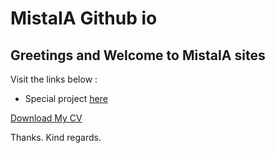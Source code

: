 # MistaIA Github io
## Greetings and Welcome to MistaIA sites

Visit the links below :
* Special project [here](https://mistaia.github.io/Special)

[Download My CV](Ismael_ABBO.pdf)

Thanks.
Kind regards.
